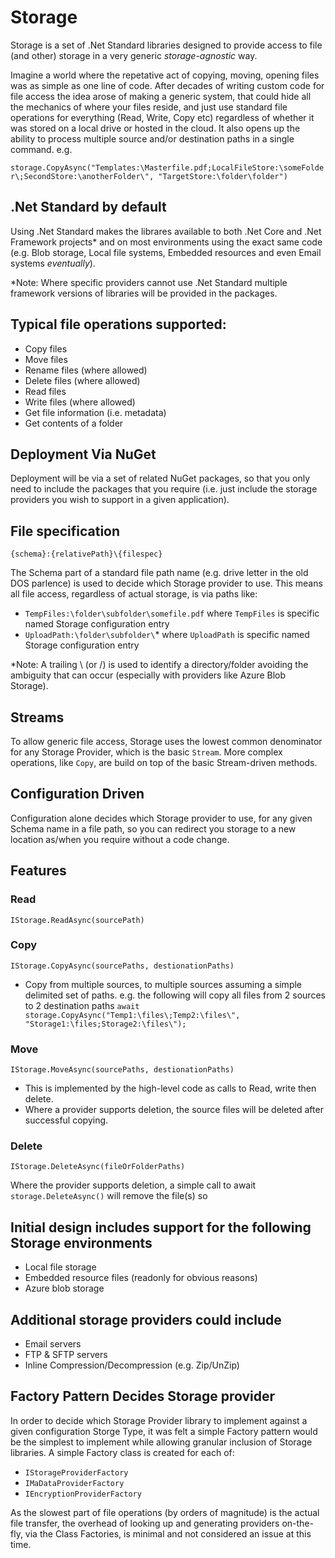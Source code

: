 # Storage
Storage is a set of .Net Standard libraries designed to provide access to file (and other) storage in a very generic _storage-agnostic_ way. 

Imagine a world where the repetative act of copying, moving, opening files was as simple as one line of code. After decades of writing custom code for file access the idea arose of making a generic system, that could hide all the mechanics of where your files reside, and just use standard file operations for everything (Read, Write, Copy etc) regardless of whether it was stored on a local drive or hosted in the cloud. It also opens up the ability to process multiple source and/or destination paths in a single command. e.g.

`storage.CopyAsync("Templates:\Masterfile.pdf;LocalFileStore:\someFolder\;SecondStore:\anotherFolder\", "TargetStore:\folder\folder")`

## .Net Standard by default
Using .Net Standard makes the librares available to both .Net Core and .Net Framework projects* and on most environments using the exact same code (e.g. Blob storage, Local file systems, Embedded resources and even Email systems _eventually_). 

*Note: Where specific providers cannot use .Net Standard multiple framework versions of libraries will be provided in the packages.

## Typical file operations supported:
- Copy files
- Move files
- Rename files (where allowed)
- Delete files (where allowed)
- Read files
- Write files (where allowed)
- Get file information (i.e. metadata)
- Get contents of a folder

## Deployment Via NuGet
Deployment will be via a set of related NuGet packages, so that you only need to include the packages that you require (i.e. just include the storage providers you wish to support in a given application).

## File specification
`{schema}:{relativePath}\{filespec}`

The Schema part of a standard file path name (e.g. drive letter in the old DOS parlence) is used to decide which Storage provider to use.
This means all file access, regardless of actual storage, is via paths like:
- `TempFiles:\folder\subfolder\somefile.pdf` where `TempFiles` is specific named Storage configuration entry
- `UploadPath:\folder\subfolder\`* where `UploadPath` is specific named Storage configuration entry

*Note: A trailing \ (or /) is used to identify a directory/folder avoiding the ambiguity that can occur (especially with providers like Azure Blob Storage).

## Streams
To allow generic file access, Storage uses the lowest common denominator for any Storage Provider, which is the basic `Stream`. More complex operations, like `Copy`, are build on top of the basic Stream-driven methods.

## Configuration Driven
Configuration alone decides which Storage provider to use, for any given Schema name in a file path, so you can redirect you storage to a new location as/when you require without a code change.

## Features
### Read
`IStorage.ReadAsync(sourcePath)`

### Copy
`IStorage.CopyAsync(sourcePaths, destionationPaths)`

- Copy from multiple sources, to multiple sources assuming a simple delimited set of paths. e.g. the following will copy all files from 2 sources to 2 destination paths `await storage.CopyAsync("Temp1:\files\;Temp2:\files\", "Storage1:\files;Storage2:\files\");`

### Move
`IStorage.MoveAsync(sourcePaths, destionationPaths)`

- This is implemented by the high-level code as calls to Read, write then delete.
- Where a provider supports deletion, the source files will be deleted after successful copying.

### Delete
`IStorage.DeleteAsync(fileOrFolderPaths)`

Where the provider supports deletion, a simple call to await `storage.DeleteAsync()` will remove the file(s) so

## Initial design includes support for the following Storage environments
- Local file storage
- Embedded resource files (readonly for obvious reasons)
- Azure blob storage

## Additional storage providers could include
- Email servers
- FTP & SFTP servers
- Inline Compression/Decompression (e.g. Zip/UnZip)

## Factory Pattern Decides Storage provider
In order to decide which Storage Provider library to implement against a given configuration Storge Type, it was felt a simple Factory pattern would be the simplest to implement while allowing granular inclusion of Storage libraries. A simple Factory class is created for each of:
- `IStorageProviderFactory`
- `IMaDataProviderFactory`
- `IEncryptionProviderFactory`

 As the slowest part of file operations (by orders of magnitude) is the actual file transfer, the overhead of looking up and generating providers on-the-fly, via the Class Factories, is minimal and not considered an issue at this time. 
